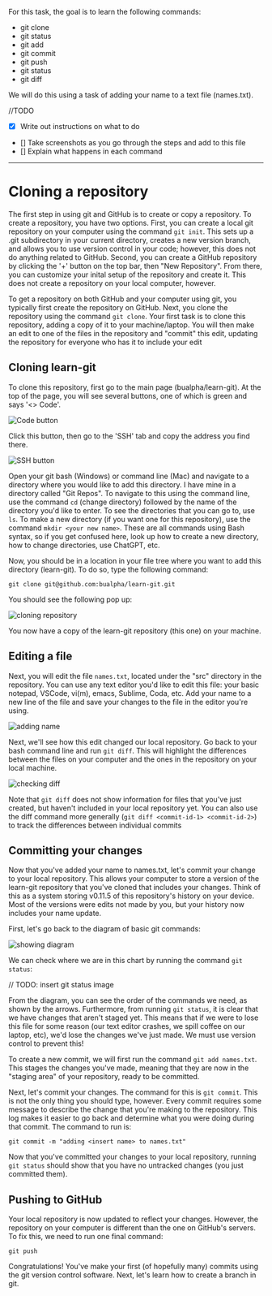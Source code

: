For this task, the goal is to learn the following commands:
- git clone
- git status
- git add
- git commit
- git push
- git status
- git diff

We will do this using a task of adding your name to a text file (names.txt).

//TODO
- [x] Write out instructions on what to do
- [] Take screenshots as you go through the steps and add to this file
- [] Explain what happens in each command


--------

# Cloning a repository

The first step in using git and GitHub is to create or copy a repository. To
create a repository, you have two options. First, you can create a local git
repository on your computer using the command `git init`. This sets up a .git
subdirectory in your current directory, creates a new version branch, and
allows you to use version control in your code; however, this does not do
anything related to GitHub. Second, you can create a GitHub repository by
clicking the '+' button on the top bar, then "New Repository". From there, you
can customize your inital setup of the repository and create it. This does not
create a repository on your local computer, however.

To get a repository on both GitHub and your computer using git, you typically
first create the repository on GitHub. Next, you clone the repository using the
command `git clone`. Your first task is to clone this repository, adding a
copy of it to your machine/laptop. You will then make an edit to one of the
files in the repository and "commit" this edit, updating the repository for
everyone who has it to include your edit

## Cloning learn-git

To clone this repository, first go to the main page (bualpha/learn-git). At the
top of the page, you will see several buttons, one of which is green and says
'<> Code'.

![Code button](/img/code_button.png)

Click this button, then go to the 'SSH' tab and copy the address you find there.

![SSH button](/img/ssh_button.png)

Open your git bash (Windows) or command line (Mac) and navigate to a directory
where you would like to add this directory. I have mine in a directory called
"Git Repos". To navigate to this using the command line, use the command `cd`
(change directory) followed by the name of the directory you'd like to enter.
To see the directories that you can go to, use `ls`. To make a new directory
(if you want one for this repository), use the command `mkdir <your new name>`.
These are all commands using Bash syntax, so if you get confused here, look up
how to create a new directory, how to change directories, use ChatGPT, etc.

Now, you should be in a location in your file tree where you want to add this
directory (learn-git). To do so, type the following command:

    git clone git@github.com:bualpha/learn-git.git

You should see the following pop up:

![cloning repository](/img/git_clone.png)

You now have a copy of the learn-git repository (this one) on your machine.

## Editing a file

Next, you will edit the file `names.txt`, located under the "src" directory in
the repository. You can use any text editor you'd like to edit this file: your
basic notepad, VSCode, vi(m), emacs, Sublime, Coda, etc. Add your name to a new
line of the file and save your changes to the file in the editor you're using.

![adding name](/img/adding_name.png)

Next, we'll see how this edit changed our local repository. Go back to your
bash command line and run `git diff`. This will highlight the differences
between the files on your computer and the ones in the repository on your local
machine.

![checking diff](/img/git_diff_names.png)

Note that `git diff` does not show information for files that you've just
created, but haven't included in your local repository yet. You can also use
the diff command more generally (`git diff <commit-id-1> <commit-id-2>`) to
track the differences between individual commits

## Committing your changes

Now that you've added your name to names.txt, let's commit your change to your
local repository. This allows your computer to store a version of the learn-git
repository that you've cloned that includes your changes. Think of this as
a system storing v0.11.5 of this repository's history on your device. Most of
the versions were edits not made by you, but your history now includes your
name update.

First, let's go back to the diagram of basic git commands:

![showing diagram](/img/git_diagram.png)

We can check where we are in this chart by running the command `git status`:

// TODO: insert git status image

From the diagram, you can see the order of the commands we need, as shown by 
the arrows. Furthermore, from running `git status`, it is clear that we have
changes that aren't staged yet. This means that if we were to lose this file
for some reason (our text editor crashes, we spill coffee on our laptop, etc),
we'd lose the changes we've just made. We must use version control to prevent
this!

To create a new commit, we will first run the command `git add names.txt`. 
This stages the changes you've made, meaning that they are now in the "staging
area" of your repository, ready to be committed.

Next, let's commit your changes. The command for this is `git commit`. This
is not the only thing you should type, however. Every commit requires some
message to describe the change that you're making to the repository. This log
makes it easier to go back and determine what you were doing during that
commit. The command to run is:

    git commit -m "adding <insert name> to names.txt"

Now that you've committed your changes to your local repository, running `git
status` should show that you have no untracked changes (you just committed
them).

## Pushing to GitHub

Your local repository is now updated to reflect your changes. However, the
repository on your computer is different than the one on GitHub's servers. To
fix this, we need to run one final command:

    git push

Congratulations! You've make your first (of hopefully many) commits using the
git version control software. Next, let's learn how to create a branch in git.